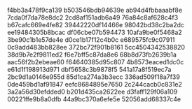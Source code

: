 f4bb3a478f9ca139
b503546bdb94639e
ab94d4fbbaaabf8e
7cda0f7da78e8dc2
2cd8af151adb6a49
76a84c8af628c4f3
b67cafc669e4fe82
39442220df14466e
98042bd38c2ba2dc
ee19484305b8bcac
df06cbe07b594473
10afa9be0f5468a2
3be90c1b1e57de4e
d0ce1b17f12c4b0c
e689575fc9c07911
0c9add483bb828ee
372bc72f901b8161
5cc4504342538820
38d9b7e2f9811ed2
f6e7bff5c87da8e6
68b8d73fb2639b1a
aac56f2b2ebeae60
f64640385d95c807
4b8573eaced1dc0c
e61d1f198913d971
dbf5658c3b9878f5
541a17a8f519ec7a
2bc9d1a0146e955d
85d1ca274a3b3ecc
336ad509f18a7f39
0de459bd1af91847
eefc8684895e7650
2c244cacb0c831e2
3a2a56d30efdded0
b201d435ca2622ee
d3faff129f06a109
00221ffe9b8a0dfb
44a9bc370a6efe5e
52056add68337c4e
